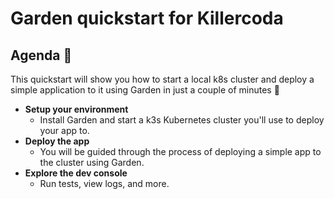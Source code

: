 # Garden quickstart for Killercoda

## Agenda 📖

This quickstart will show you how to start a local k8s cluster and deploy a simple application to it using Garden in just a couple of minutes 🌸

* **Setup your environment**
  * Install Garden and start a k3s Kubernetes cluster you'll use to deploy your app to.
* **Deploy the app**
  * You will be guided through the process of deploying a simple app to the cluster using Garden.
* **Explore the dev console**
  * Run tests, view logs, and more.
